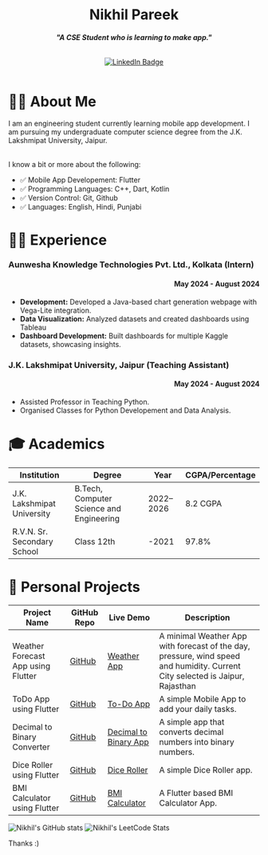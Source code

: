 <h1 align="center">Nikhil Pareek</h1>
<h4 align="center"><i>"A CSE Student who is learning to make app."</i></h4>

<div style="display: flex; justify-content: center;">
    <p align="center">
    <a href="https://www.linkedin.com/in/nikkhil-pareek/">
        <img src="https://img.shields.io/badge/linkedin-%230077B5.svg?style=for-the-badge&logo=linkedin&logoColor=white" alt="LinkedIn Badge">
    </a>
    </p>
</div>

<h1>👨‍💻 About Me</h1>
I am an engineering student currently learning mobile app development. I am pursuing my undergraduate computer science degree from the J.K. Lakshmipat University, Jaipur.

</br>I know a bit or more about the following:
- ✅ Mobile App Developement: Flutter
- ✅ Programming Languages: C++, Dart, Kotlin
- ✅ Version Control: Git, Github
- ✅ Languages: English, Hindi, Punjabi

<h1>👨‍💼 Experience</h1>

<h3>Aunwesha Knowledge Technologies Pvt. Ltd., Kolkata (Intern)</h3>
<h4 align="right">May 2024 - August 2024</h3>

- **Development:** Developed a Java-based chart generation webpage with Vega-Lite integration.
- **Data Visualization:** Analyzed datasets and created dashboards using Tableau
- **Dashboard Development:** Built dashboards for multiple Kaggle datasets, showcasing insights.

<h3>J.K. Lakshmipat University, Jaipur (Teaching Assistant)</h3>
<h4 align="right">May 2024 - August 2024</h3>

- Assisted Professor in Teaching Python.
- Organised Classes for Python Developement and Data Analysis.


<h1>🎓 Academics</h1>

| Institution | Degree | Year | CGPA/Percentage |
|-------------|--------|------|-----------------|
| J.K. Lakshmipat University | B.Tech, Computer Science and Engineering | 2022–2026 | 8.2 CGPA |
| R.V.N. Sr. Secondary School | Class 12th | -2021 | 97.8% |

<h1>🚀 Personal Projects</h1>

| Project Name                         | GitHub Repo                                                                 | Live Demo | Description                                                                                  |
|-------------------------------------|----------------------------------------------------------------------------------|-----------|----------------------------------------------------------------------------------------------|
| Weather Forecast App using Flutter  | [GitHub](https://github.com/nikkhilpareek/Weather-App-in-Fluter)               | [Weather App](https://nikkhilpareek.github.io/Weather-App-in-Fluter/)         | A minimal Weather App with forecast of the day, pressure, wind speed and humidity. Current City selected is Jaipur, Rajasthan          |
| ToDo App using Flutter              | [GitHub](https://github.com/nikkhilpareek/to-do-flutter-basics/)                    | [To-Do App](https://nikkhilpareek.github.io/to-do-flutter-basics/)         | A simple Mobile App to add your daily tasks.                                                 |
| Decimal to Binary Converter         | [GitHub](https://github.com/nikkhilpareek/Decimal-to-Binary-Converter)         | [Decimal to Binary App](https://nikkhilpareek.github.io/Decimal-to-Binary-Converter/)          | A simple app that converts decimal numbers into binary numbers.                             |
| Dice Roller using Flutter           | [GitHub](https://github.com/nikkhilpareek/Flutter-Dice-Roller)                 | [Dice Roller](https://nikkhilpareek.github.io/Flutter-Dice-Roller/)         | A simple Dice Roller app.                                                                   |
| BMI Calculator using Flutter           | [GitHub](https://github.com/nikkhilpareek/BMI-Flutter)                 | [BMI Calculator](https://nikkhilpareek.github.io/BMI-Flutter/)         | A Flutter based BMI Calculator App.                                                                   |


![Nikhil's GitHub stats](https://github-readme-stats.vercel.app/api?username=nikkhilpareek)
![Nikhil's LeetCode Stats](https://leetcard.jacoblin.cool/Nikkhil-Pareek?theme=dark&font=Archivo)


Thanks :)
